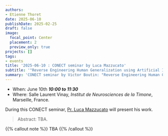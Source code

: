 ```yaml
---
authors:
- Etienne Thoret
date: 2025-06-10
publishDate: 2025-02-25
draft: false
image:
  focal_point: Center
  placement: 2
  preview_only: true
projects: []
tags:
- events
title: '2025-06-10 : CONECT seminar by Luca Mazzucato'
subtitle: '"Reverse Engineering Human Generalization using Artificial Intelligence."'
summary: 'CONECT seminar by Victor Boutin: "Reverse Engineering Human Generalization using Artificial Intelligence".'
---
```



* When: June 10th ***10:00 to 11:30*** 
* Where: Salle Laurent Vinay, _Institut de Neurosciences de la Timone_, Marseille, France.

During this CONECT seminar, [Pr. Luca Mazzucato](https://www.mazzulab.com/ ) will present his work.

> Abstract: TBA.


{{% callout note %}}
TBA 
{{% /callout %}}
